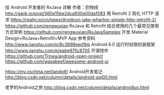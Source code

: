 给 Android 开发者的 RxJava 详解 作者：扔物线
http://gank.io/post/560e15be2dca930e00da1083
用 Retrofit 2 简化 HTTP 请求
https://realm.io/cn/news/droidcon-jake-wharton-simple-http-retrofit-2/
https://github.com/rengwuxian
RxJava 和 Retrofit 结合使用的几个最常见使用方式举例
https://github.com/rengwuxian/RxJavaSamples
开发 Material Design+RxJava+Retrofit+MVP App 参考资料
http://www.jianshu.com/p/8c3898eed1bb
Android 6.0 运行时权限封装框架
http://www.jianshu.com/p/eabe975c8705
开源控件
https://github.com/Trinea/android-open-project
https://github.com/wasabeef/awesome-android-ui

https://my.oschina.net/landptf/
Android开发笔记
http://blog.csdn.net/column/details/android-aqi00.html


老罗的Android之旅
http://blog.csdn.net/column/details/androidluo.html
